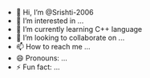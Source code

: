 - 👋 Hi, I’m @Srishti-2006
- 👀 I’m interested in ...
- 🌱 I’m currently learning C++ language 
- 💞️ I’m looking to collaborate on ...
- 📫 How to reach me ...
- 😄 Pronouns: ...
- ⚡ Fun fact: ...

<!---
Srishti-2006/Srishti-2006 is a ✨ special ✨ repository because its `README.md` (this file) appears on your GitHub profile.
You can click the Preview link to take a look at your changes.
--->
